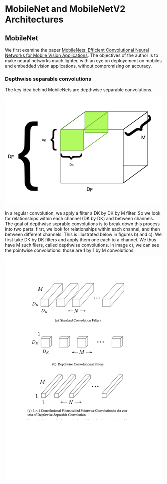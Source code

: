 # MobileNet and MobileNetV2 Architectures

## MobileNet

We first examine the paper [MobileNets: Efficient Convolutional Neural Networks for Mobile Vision Applications](https://arxiv.org/abs/1704.04861). The objectives of the author is to make neural networks much lighter, with an eye on deployement on mobiles and embedded vision applications, without compromising on accuracy.

### Depthwise separable convolutions
 
The key idea behind MobileNets are depthwise separable convolutions.

![](RegularConvolution.png)

In a regular convolution, we apply a filter a DK by DK by M filter. So we look for relationships within each channel (DK by DK) and between channels. The goal of depthwise seprable convolutions is to break down this process into two parts: first, we look for relationships within each channel, and then between different channels. This is illustrated below in figures b) and c). We first take DK by DK filters and apply them one each to a channel. We thus have M such filers, called depthwise convolutions. In image c), we can see the pointwise convolutions: those are 1 by 1 by M convolutions. 

![](Mobilenet.png)



